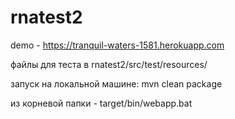 # rnatest2

demo - https://tranquil-waters-1581.herokuapp.com

файлы для теста в rnatest2/src/test/resources/

запуск на локальной машине:
mvn clean package

из корневой папки - target/bin/webapp.bat
